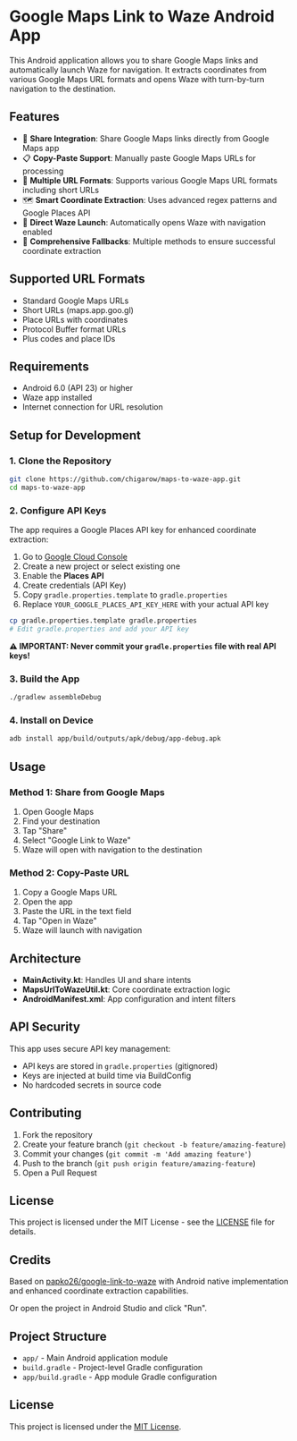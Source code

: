# Google Maps Link to Waze Android App

This Android application allows you to share Google Maps links and automatically launch Waze for navigation. It extracts coordinates from various Google Maps URL formats and opens Waze with turn-by-turn navigation to the destination.

## Features

- 📱 **Share Integration**: Share Google Maps links directly from Google Maps app
- 📋 **Copy-Paste Support**: Manually paste Google Maps URLs for processing
- 🔄 **Multiple URL Formats**: Supports various Google Maps URL formats including short URLs
- 🗺️ **Smart Coordinate Extraction**: Uses advanced regex patterns and Google Places API
- 🚀 **Direct Waze Launch**: Automatically opens Waze with navigation enabled
- 📍 **Comprehensive Fallbacks**: Multiple methods to ensure successful coordinate extraction

## Supported URL Formats

- Standard Google Maps URLs
- Short URLs (maps.app.goo.gl)
- Place URLs with coordinates
- Protocol Buffer format URLs
- Plus codes and place IDs

## Requirements

- Android 6.0 (API 23) or higher
- Waze app installed
- Internet connection for URL resolution

## Setup for Development

### 1. Clone the Repository

```bash
git clone https://github.com/chigarow/maps-to-waze-app.git
cd maps-to-waze-app
```

### 2. Configure API Keys

The app requires a Google Places API key for enhanced coordinate extraction:

1. Go to [Google Cloud Console](https://console.cloud.google.com/)
2. Create a new project or select existing one
3. Enable the **Places API**
4. Create credentials (API Key)
5. Copy `gradle.properties.template` to `gradle.properties`
6. Replace `YOUR_GOOGLE_PLACES_API_KEY_HERE` with your actual API key

```bash
cp gradle.properties.template gradle.properties
# Edit gradle.properties and add your API key
```

**⚠️ IMPORTANT: Never commit your `gradle.properties` file with real API keys!**

### 3. Build the App

```bash
./gradlew assembleDebug
```

### 4. Install on Device

```bash
adb install app/build/outputs/apk/debug/app-debug.apk
```

## Usage

### Method 1: Share from Google Maps
1. Open Google Maps
2. Find your destination
3. Tap "Share"
4. Select "Google Link to Waze"
5. Waze will open with navigation to the destination

### Method 2: Copy-Paste URL
1. Copy a Google Maps URL
2. Open the app
3. Paste the URL in the text field
4. Tap "Open in Waze"
5. Waze will launch with navigation

## Architecture

- **MainActivity.kt**: Handles UI and share intents
- **MapsUrlToWazeUtil.kt**: Core coordinate extraction logic
- **AndroidManifest.xml**: App configuration and intent filters

## API Security

This app uses secure API key management:
- API keys are stored in `gradle.properties` (gitignored)
- Keys are injected at build time via BuildConfig
- No hardcoded secrets in source code

## Contributing

1. Fork the repository
2. Create your feature branch (`git checkout -b feature/amazing-feature`)
3. Commit your changes (`git commit -m 'Add amazing feature'`)
4. Push to the branch (`git push origin feature/amazing-feature`)
5. Open a Pull Request

## License

This project is licensed under the MIT License - see the [LICENSE](LICENSE) file for details.

## Credits

Based on [papko26/google-link-to-waze](https://github.com/papko26/google-link-to-waze) with Android native implementation and enhanced coordinate extraction capabilities.

Or open the project in Android Studio and click "Run".

## Project Structure

- `app/` - Main Android application module
- `build.gradle` - Project-level Gradle configuration
- `app/build.gradle` - App module Gradle configuration

## License

This project is licensed under the [MIT License](LICENSE).
